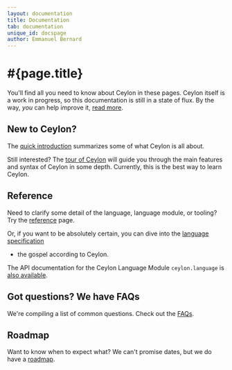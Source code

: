 ```yaml
---
layout: documentation
title: Documentation
tab: documentation
unique_id: docspage
author: Emmanuel Bernard
---
```


# #{page.title}

You'll find all you need to know about Ceylon in these pages. Ceylon itself is 
a work in progress, so this documentation is still in a state of flux. By the way, 
_you_ can help improve it, [read more](/code/website).

## New to Ceylon?

The [quick introduction](introduction) summarizes some of what Ceylon is all about.

Still interested? The [tour of Ceylon](tour) will guide you through 
the main features and syntax of Ceylon in some depth. Currently, this is the best 
way to learn Ceylon.

## Reference

Need to clarify some detail of the language, language module, or tooling? Try the 
[reference](reference) page.

Or, if you want to be absolutely certain, you can dive into the [language specification](spec)
- the gospel according to Ceylon.

The API documentation for the Ceylon Language Module `ceylon.language` is
[also available](api/ceylon/language).

## Got questions? We have FAQs

We're compiling a list of common questions. Check out the [FAQs](faq).

## Roadmap

Want to know when to expect what? We can't promise dates, but we do have a [roadmap](roadmap).
